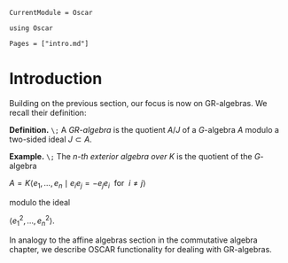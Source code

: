 ```@meta
CurrentModule = Oscar
```

```@setup oscar
using Oscar
```

```@contents
Pages = ["intro.md"]
```

# Introduction

Building on the previous section,  our focus is now on GR-algebras. We recall their definition:

**Definition.** ``\;`` A *GR-algebra* is the quotient $A/J$ of a $G$-algebra $A$ modulo a two-sided ideal $J \subset A$.


**Example.** ``\;`` The *$n$-th exterior algebra over $K$* is the quotient of the $G$-algebra

$A=K \langle e_1,\dots, e_n \mid e_ie_j = - e_je_i \ \text { for }\ i\neq j\rangle$

modulo the ideal

$\langle e_1^2,\dots, e_n^2\rangle.$

In analogy to the affine algebras section in the commutative algebra chapter, we describe OSCAR
functionality for dealing with GR-algebras.
